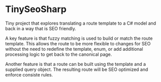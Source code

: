 # TinySeoSharp

Tiny project that explores translating a route template to
a C# model and back in a way that is SEO friendly.

A key feature is that fuzzy matching is used
to build or match the route template. This allows the
route to be more flexible to changes for SEO without
the need to redefine the template, enum, or add additional
processing logic to get back to the canonical page.

Another feature is that a route can be built using the
template and a supplied query object. The resulting route
will be SEO optimized and enforce consiste rules.
